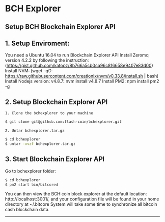 BCH Explorer
=======

## Setup BCH Blockchain Explorer API 

## 1. Setup Enviroment:
You need a Ubuntu 16.04 to run Blockchain Explorer API
Install Zeromq version 4.2.2 by following the instruction:
(https://gist.github.com/katopz/8b766a5cb0ca96c816658e9407e83d00)
Install NVM: 
(wget -qO- https://raw.githubusercontent.com/creationix/nvm/v0.33.8/install.sh | bash)
Install Nodejs version: v4.8.7: nvm install v4.8.7
Install PM2: npm install pm2 -g

## 2. Setup Blockchain Explorer API
    1. Clone the bchexplorer to your machine
```bash
$ git clone git@github.com:flash-coin/bchexplorer.git
```
    2. Untar bchexplorer.tar.gz

```bash
$ cd bchexplorer
$ untar -xvzf bchexplorer.tar.gz
```

## 3. Start Blockchain Explorer API
Go to bchexplorer folder:

```bash
$ cd bchexplorer
$ pm2 start bin/bitcored
```

You can then view the BCH coin block explorer at the default location: http://localhost:3001/, and your configuration file will be found in your home directory at ~/.bitcore
System will take some time to synchronize all bitcoin cash blockchain data.

----
